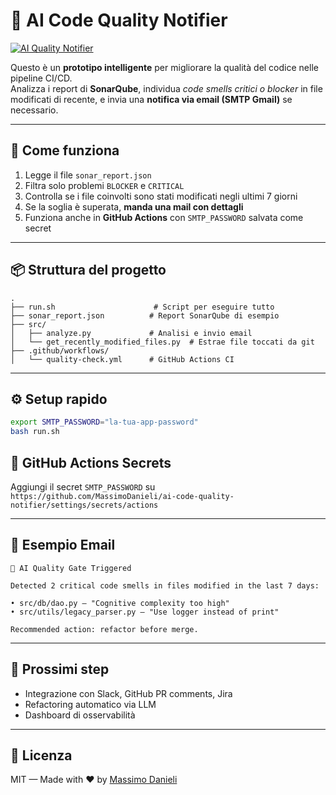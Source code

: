 
# 🤖 AI Code Quality Notifier

[![AI Quality Notifier](https://github.com/MassimoDanieli/ai-code-quality-notifier/actions/workflows/quality-check.yml/badge.svg)](https://github.com/MassimoDanieli/ai-code-quality-notifier/actions)

Questo è un **prototipo intelligente** per migliorare la qualità del codice nelle pipeline CI/CD.  
Analizza i report di **SonarQube**, individua *code smells critici o blocker* in file modificati di recente, e invia una **notifica via email (SMTP Gmail)** se necessario.

---

## 🚀 Come funziona

1. Legge il file `sonar_report.json`
2. Filtra solo problemi `BLOCKER` e `CRITICAL`
3. Controlla se i file coinvolti sono stati modificati negli ultimi 7 giorni
4. Se la soglia è superata, **manda una mail con dettagli**
5. Funziona anche in **GitHub Actions** con `SMTP_PASSWORD` salvata come secret

---

## 📦 Struttura del progetto

```
.
├── run.sh                      # Script per eseguire tutto
├── sonar_report.json          # Report SonarQube di esempio
├── src/
│   ├── analyze.py             # Analisi e invio email
│   └── get_recently_modified_files.py  # Estrae file toccati da git
├── .github/workflows/
│   └── quality-check.yml      # GitHub Actions CI
```

---

## ⚙️ Setup rapido

```bash
export SMTP_PASSWORD="la-tua-app-password"
bash run.sh
```

## 🔐 GitHub Actions Secrets

Aggiungi il secret `SMTP_PASSWORD` su  
`https://github.com/MassimoDanieli/ai-code-quality-notifier/settings/secrets/actions`

---

## 📧 Esempio Email

```
🚨 AI Quality Gate Triggered

Detected 2 critical code smells in files modified in the last 7 days:

• src/db/dao.py — "Cognitive complexity too high"
• src/utils/legacy_parser.py — "Use logger instead of print"

Recommended action: refactor before merge.
```

---

## 📌 Prossimi step

- Integrazione con Slack, GitHub PR comments, Jira
- Refactoring automatico via LLM
- Dashboard di osservabilità

---

## 🧠 Licenza

MIT — Made with ❤️ by [Massimo Danieli](https://github.com/MassimoDanieli)
